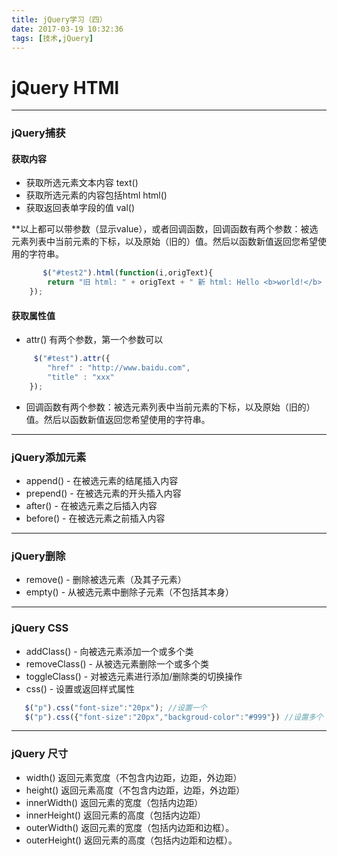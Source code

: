 ```yaml
---
title: jQuery学习（四）
date: 2017-03-19 10:32:36
tags: [技术,jQuery]
---
```


# jQuery HTMl
---

### jQuery捕获
#### 获取内容
* 获取所选元素文本内容 text()
* 获取所选元素的内容包括html html()
* 获取返回表单字段的值 val()

**以上都可以带参数（显示value），或者回调函数，回调函数有两个参数：被选元素列表中当前元素的下标，以及原始（旧的）值。然后以函数新值返回您希望使用的字符串。
```javascript
       $("#test2").html(function(i,origText){
        return "旧 html: " + origText + " 新 html: Hello <b>world!</b> (index: " + i + ")"; 
    });
```
#### 获取属性值
* attr()  有两个参数，第一个参数可以
```javascript
     $("#test").attr({
        "href" : "http://www.baidu.com",
        "title" : "xxx"
    });
```

* 回调函数有两个参数：被选元素列表中当前元素的下标，以及原始（旧的）值。然后以函数新值返回您希望使用的字符串。

---
### jQuery添加元素
* append() - 在被选元素的结尾插入内容
* prepend() - 在被选元素的开头插入内容
* after() - 在被选元素之后插入内容
* before() - 在被选元素之前插入内容

---
### jQuery删除
* remove() - 删除被选元素（及其子元素）
* empty() - 从被选元素中删除子元素（不包括其本身）

---
### jQuery CSS
* addClass() - 向被选元素添加一个或多个类
* removeClass() - 从被选元素删除一个或多个类
* toggleClass() - 对被选元素进行添加/删除类的切换操作
* css() - 设置或返回样式属性

```javascript
   $("p").css("font-size":"20px"); //设置一个
   $("p").css({"font-size":"20px","backgroud-color":"#999"}) //设置多个 记得加{}
```

---
### jQuery 尺寸
* width() 返回元素宽度（不包含内边距，边距，外边距）
* height() 返回元素高度（不包含内边距，边距，外边距）
* innerWidth() 返回元素的宽度（包括内边距）
* innerHeight() 返回元素的高度（包括内边距）
* outerWidth() 返回元素的宽度（包括内边距和边框）。
* outerHeight() 返回元素的高度（包括内边距和边框）。